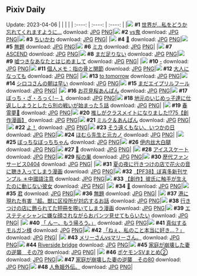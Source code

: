 ## Pixiv Daily
Update: 2023-04-06
|      |      |      |
| :----: | :----: | :----: |
|![](https://pixiv.microyu.workers.dev/c/240x480/img-master/img/2023/04/04/00/00/27/106841959_p0_master1200.jpg) **#1** [世界が…私をどうか忘れてくれますように…](https://www.pixiv.net/artworks/106841959) download: [JPG](https://pixiv.microyu.workers.dev/img-original/img/2023/04/04/00/00/27/106841959_p0.jpg) [PNG](https://pixiv.microyu.workers.dev/img-original/img/2023/04/04/00/00/27/106841959_p0.png)|![](https://pixiv.microyu.workers.dev/c/240x480/img-master/img/2023/04/04/06/00/11/106848609_p0_master1200.jpg) **#2** [vs鬼](https://www.pixiv.net/artworks/106848609) download: [JPG](https://pixiv.microyu.workers.dev/img-original/img/2023/04/04/06/00/11/106848609_p0.jpg) [PNG](https://pixiv.microyu.workers.dev/img-original/img/2023/04/04/06/00/11/106848609_p0.png)|![](https://pixiv.microyu.workers.dev/c/240x480/img-master/img/2023/04/04/00/00/59/106842046_p0_master1200.jpg) **#3** [ちいかわ](https://www.pixiv.net/artworks/106842046) download: [JPG](https://pixiv.microyu.workers.dev/img-original/img/2023/04/04/00/00/59/106842046_p0.jpg) [PNG](https://pixiv.microyu.workers.dev/img-original/img/2023/04/04/00/00/59/106842046_p0.png)|
|![](https://pixiv.microyu.workers.dev/c/240x480/img-master/img/2023/04/05/00/01/04/106871993_p0_master1200.jpg) **#4** [🐶](https://www.pixiv.net/artworks/106871993) download: [JPG](https://pixiv.microyu.workers.dev/img-original/img/2023/04/05/00/01/04/106871993_p0.jpg) [PNG](https://pixiv.microyu.workers.dev/img-original/img/2023/04/05/00/01/04/106871993_p0.png)|![](https://pixiv.microyu.workers.dev/c/240x480/img-master/img/2023/04/04/09/41/06/106851371_p0_master1200.jpg) **#5** [無題](https://www.pixiv.net/artworks/106851371) download: [JPG](https://pixiv.microyu.workers.dev/img-original/img/2023/04/04/09/41/06/106851371_p0.jpg) [PNG](https://pixiv.microyu.workers.dev/img-original/img/2023/04/04/09/41/06/106851371_p0.png)|![](https://pixiv.microyu.workers.dev/c/240x480/img-master/img/2023/04/04/00/01/10/106842076_p0_master1200.jpg) **#6** [ミカ](https://www.pixiv.net/artworks/106842076) download: [JPG](https://pixiv.microyu.workers.dev/img-original/img/2023/04/04/00/01/10/106842076_p0.jpg) [PNG](https://pixiv.microyu.workers.dev/img-original/img/2023/04/04/00/01/10/106842076_p0.png)|
|![](https://pixiv.microyu.workers.dev/c/240x480/img-master/img/2023/04/04/00/07/39/106842486_p0_master1200.jpg) **#7** [ASCEND](https://www.pixiv.net/artworks/106842486) download: [JPG](https://pixiv.microyu.workers.dev/img-original/img/2023/04/04/00/07/39/106842486_p0.jpg) [PNG](https://pixiv.microyu.workers.dev/img-original/img/2023/04/04/00/07/39/106842486_p0.png)|![](https://pixiv.microyu.workers.dev/c/240x480/img-master/img/2023/04/04/00/00/01/106841865_p0_master1200.jpg) **#8** [まだ足りない](https://www.pixiv.net/artworks/106841865) download: [JPG](https://pixiv.microyu.workers.dev/img-original/img/2023/04/04/00/00/01/106841865_p0.jpg) [PNG](https://pixiv.microyu.workers.dev/img-original/img/2023/04/04/00/00/01/106841865_p0.png)|![](https://pixiv.microyu.workers.dev/c/240x480/img-master/img/2023/04/05/00/01/06/106871997_p0_master1200.jpg) **#9** [嘘つきなあなたとはじめまして](https://www.pixiv.net/artworks/106871997) download: [JPG](https://pixiv.microyu.workers.dev/img-original/img/2023/04/05/00/01/06/106871997_p0.jpg) [PNG](https://pixiv.microyu.workers.dev/img-original/img/2023/04/05/00/01/06/106871997_p0.png)|
|![](https://pixiv.microyu.workers.dev/c/240x480/img-master/img/2023/04/04/00/00/14/106841917_p0_master1200.jpg) **#10** [-](https://www.pixiv.net/artworks/106841917) download: [JPG](https://pixiv.microyu.workers.dev/img-original/img/2023/04/04/00/00/14/106841917_p0.jpg) [PNG](https://pixiv.microyu.workers.dev/img-original/img/2023/04/04/00/00/14/106841917_p0.png)|![](https://pixiv.microyu.workers.dev/c/240x480/img-master/img/2023/04/04/08/15/00/106850325_p0_master1200.jpg) **#11** [個人メモ：指の骨と関節](https://www.pixiv.net/artworks/106850325) download: [JPG](https://pixiv.microyu.workers.dev/img-original/img/2023/04/04/08/15/00/106850325_p0.jpg) [PNG](https://pixiv.microyu.workers.dev/img-original/img/2023/04/04/08/15/00/106850325_p0.png)|![](https://pixiv.microyu.workers.dev/c/240x480/img-master/img/2023/04/04/22/59/15/106869764_p0_master1200.jpg) **#12** [大人になっても](https://www.pixiv.net/artworks/106869764) download: [JPG](https://pixiv.microyu.workers.dev/img-original/img/2023/04/04/22/59/15/106869764_p0.jpg) [PNG](https://pixiv.microyu.workers.dev/img-original/img/2023/04/04/22/59/15/106869764_p0.png)|
|![](https://pixiv.microyu.workers.dev/c/240x480/img-master/img/2023/04/05/01/08/10/106874372_p0_master1200.jpg) **#13** [to tomorrow](https://www.pixiv.net/artworks/106874372) download: [JPG](https://pixiv.microyu.workers.dev/img-original/img/2023/04/05/01/08/10/106874372_p0.jpg) [PNG](https://pixiv.microyu.workers.dev/img-original/img/2023/04/05/01/08/10/106874372_p0.png)|![](https://pixiv.microyu.workers.dev/c/240x480/img-master/img/2023/04/05/18/13/03/106871956_p0_master1200.jpg) **#14** [シロコさんの朝は早い](https://www.pixiv.net/artworks/106871956) download: [JPG](https://pixiv.microyu.workers.dev/img-original/img/2023/04/05/18/13/03/106871956_p0.jpg) [PNG](https://pixiv.microyu.workers.dev/img-original/img/2023/04/05/18/13/03/106871956_p0.png)|![](https://pixiv.microyu.workers.dev/c/240x480/img-master/img/2023/04/05/18/57/15/106891784_p0_master1200.jpg) **#15** [まだエイプリルフール](https://www.pixiv.net/artworks/106891784) download: [JPG](https://pixiv.microyu.workers.dev/img-original/img/2023/04/05/18/57/15/106891784_p0.jpg) [PNG](https://pixiv.microyu.workers.dev/img-original/img/2023/04/05/18/57/15/106891784_p0.png)|
|![](https://pixiv.microyu.workers.dev/c/240x480/img-master/img/2023/04/04/20/30/03/106864535_p0_master1200.jpg) **#16** [お花見桜あんぱん](https://www.pixiv.net/artworks/106864535) download: [JPG](https://pixiv.microyu.workers.dev/img-original/img/2023/04/04/20/30/03/106864535_p0.jpg) [PNG](https://pixiv.microyu.workers.dev/img-original/img/2023/04/04/20/30/03/106864535_p0.png)|![](https://pixiv.microyu.workers.dev/c/240x480/img-master/img/2023/04/04/11/37/30/106853116_p0_master1200.jpg) **#17** [ぼっち・ざ・ろっく!－１](https://www.pixiv.net/artworks/106853116) download: [JPG](https://pixiv.microyu.workers.dev/img-original/img/2023/04/04/11/37/30/106853116_p0.jpg) [PNG](https://pixiv.microyu.workers.dev/img-original/img/2023/04/04/11/37/30/106853116_p0.png)|![](https://pixiv.microyu.workers.dev/c/240x480/img-master/img/2023/04/04/11/03/22/106852558_p0_master1200.jpg) **#18** [地元のいじめっ子達に仕返ししようとしたら別の戦いが始まった５話](https://www.pixiv.net/artworks/106852558) download: [JPG](https://pixiv.microyu.workers.dev/img-original/img/2023/04/04/11/03/22/106852558_p0.jpg) [PNG](https://pixiv.microyu.workers.dev/img-original/img/2023/04/04/11/03/22/106852558_p0.png)|
|![](https://pixiv.microyu.workers.dev/c/240x480/img-master/img/2023/04/04/00/00/31/106841968_p0_master1200.jpg) **#19** [春霊夢🌸](https://www.pixiv.net/artworks/106841968) download: [JPG](https://pixiv.microyu.workers.dev/img-original/img/2023/04/04/00/00/31/106841968_p0.jpg) [PNG](https://pixiv.microyu.workers.dev/img-original/img/2023/04/04/00/00/31/106841968_p0.png)|![](https://pixiv.microyu.workers.dev/c/240x480/img-master/img/2023/04/04/00/16/43/106842809_p0_master1200.jpg) **#20** [推しがクラスメイトになりました!?75【創作漫画】](https://www.pixiv.net/artworks/106842809) download: [JPG](https://pixiv.microyu.workers.dev/img-original/img/2023/04/04/00/16/43/106842809_p0.jpg) [PNG](https://pixiv.microyu.workers.dev/img-original/img/2023/04/04/00/16/43/106842809_p0.png)|![](https://pixiv.microyu.workers.dev/c/240x480/img-master/img/2023/04/05/20/30/01/106894659_p0_master1200.jpg) **#21** [ミルク＆あんぱん](https://www.pixiv.net/artworks/106894659) download: [JPG](https://pixiv.microyu.workers.dev/img-original/img/2023/04/05/20/30/01/106894659_p0.jpg) [PNG](https://pixiv.microyu.workers.dev/img-original/img/2023/04/05/20/30/01/106894659_p0.png)|
|![](https://pixiv.microyu.workers.dev/c/240x480/img-master/img/2023/04/05/00/00/02/106871841_p0_master1200.jpg) **#22** [よ！](https://www.pixiv.net/artworks/106871841) download: [JPG](https://pixiv.microyu.workers.dev/img-original/img/2023/04/05/00/00/02/106871841_p0.jpg) [PNG](https://pixiv.microyu.workers.dev/img-original/img/2023/04/05/00/00/02/106871841_p0.png)|![](https://pixiv.microyu.workers.dev/c/240x480/img-master/img/2023/04/04/00/56/43/106844134_p0_master1200.jpg) **#23** [そう遠くもない、いつかの日](https://www.pixiv.net/artworks/106844134) download: [JPG](https://pixiv.microyu.workers.dev/img-original/img/2023/04/04/00/56/43/106844134_p0.jpg) [PNG](https://pixiv.microyu.workers.dev/img-original/img/2023/04/04/00/56/43/106844134_p0.png)|![](https://pixiv.microyu.workers.dev/c/240x480/img-master/img/2023/04/05/20/18/24/106894280_p0_master1200.jpg) **#24** [ほむら先生と元カノ](https://www.pixiv.net/artworks/106894280) download: [JPG](https://pixiv.microyu.workers.dev/img-original/img/2023/04/05/20/18/24/106894280_p0.jpg) [PNG](https://pixiv.microyu.workers.dev/img-original/img/2023/04/05/20/18/24/106894280_p0.png)|
|![](https://pixiv.microyu.workers.dev/c/240x480/img-master/img/2023/04/04/00/06/01/106842420_p0_master1200.jpg) **#25** [ぼっちなぼっちちゃん](https://www.pixiv.net/artworks/106842420) download: [JPG](https://pixiv.microyu.workers.dev/img-original/img/2023/04/04/00/06/01/106842420_p0.jpg) [PNG](https://pixiv.microyu.workers.dev/img-original/img/2023/04/04/00/06/01/106842420_p0.png)|![](https://pixiv.microyu.workers.dev/c/240x480/img-master/img/2023/04/04/14/35/57/106856303_p0_master1200.jpg) **#26** [伊内丝大白腿](https://www.pixiv.net/artworks/106856303) download: [JPG](https://pixiv.microyu.workers.dev/img-original/img/2023/04/04/14/35/57/106856303_p0.jpg) [PNG](https://pixiv.microyu.workers.dev/img-original/img/2023/04/04/14/35/57/106856303_p0.png)|![](https://pixiv.microyu.workers.dev/c/240x480/img-master/img/2023/04/05/05/59/49/106878495_p0_master1200.jpg) **#27** [🌃](https://www.pixiv.net/artworks/106878495) download: [JPG](https://pixiv.microyu.workers.dev/img-original/img/2023/04/05/05/59/49/106878495_p0.jpg) [PNG](https://pixiv.microyu.workers.dev/img-original/img/2023/04/05/05/59/49/106878495_p0.png)|
|![](https://pixiv.microyu.workers.dev/c/240x480/img-master/img/2023/04/04/14/15/58/106855972_p0_master1200.jpg) **#28** [アイススケート](https://www.pixiv.net/artworks/106855972) download: [JPG](https://pixiv.microyu.workers.dev/img-original/img/2023/04/04/14/15/58/106855972_p0.jpg) [PNG](https://pixiv.microyu.workers.dev/img-original/img/2023/04/04/14/15/58/106855972_p0.png)|![](https://pixiv.microyu.workers.dev/c/240x480/img-master/img/2023/04/05/21/17/55/106896445_p0_master1200.jpg) **#29** [桜の巣](https://www.pixiv.net/artworks/106896445) download: [JPG](https://pixiv.microyu.workers.dev/img-original/img/2023/04/05/21/17/55/106896445_p0.jpg) [PNG](https://pixiv.microyu.workers.dev/img-original/img/2023/04/05/21/17/55/106896445_p0.png)|![](https://pixiv.microyu.workers.dev/c/240x480/img-master/img/2023/04/04/05/08/14/106847958_p0_master1200.jpg) **#30** [歴代ファンサービス0404](https://www.pixiv.net/artworks/106847958) download: [JPG](https://pixiv.microyu.workers.dev/img-original/img/2023/04/04/05/08/14/106847958_p0.jpg) [PNG](https://pixiv.microyu.workers.dev/img-original/img/2023/04/04/05/08/14/106847958_p0.png)|
|![](https://pixiv.microyu.workers.dev/c/240x480/img-master/img/2023/04/04/00/16/53/106842820_p0_master1200.jpg) **#31** [夏の夜に行きつけの店で花火の音に聴き入ってしまう漫画](https://www.pixiv.net/artworks/106842820) download: [JPG](https://pixiv.microyu.workers.dev/img-original/img/2023/04/04/00/16/53/106842820_p0.jpg) [PNG](https://pixiv.microyu.workers.dev/img-original/img/2023/04/04/00/16/53/106842820_p0.png)|![](https://pixiv.microyu.workers.dev/c/240x480/img-master/img/2023/04/04/11/30/31/106852995_p0_master1200.jpg) **#32** [【PF38】ぼ喜多新刊サンプル ＊中國語注意](https://www.pixiv.net/artworks/106852995) download: [JPG](https://pixiv.microyu.workers.dev/img-original/img/2023/04/04/11/30/31/106852995_p0.jpg) [PNG](https://pixiv.microyu.workers.dev/img-original/img/2023/04/04/11/30/31/106852995_p0.png)|![](https://pixiv.microyu.workers.dev/c/240x480/img-master/img/2023/04/04/18/42/34/106861437_p0_master1200.jpg) **#33** [【創作】彼氏に触手が生えたのに動じない彼女](https://www.pixiv.net/artworks/106861437) download: [JPG](https://pixiv.microyu.workers.dev/img-original/img/2023/04/04/18/42/34/106861437_p0.jpg) [PNG](https://pixiv.microyu.workers.dev/img-original/img/2023/04/04/18/42/34/106861437_p0.png)|
|![](https://pixiv.microyu.workers.dev/c/240x480/img-master/img/2023/04/05/00/03/28/106872194_p0_master1200.jpg) **#34** [🍦](https://www.pixiv.net/artworks/106872194) download: [JPG](https://pixiv.microyu.workers.dev/img-original/img/2023/04/05/00/03/28/106872194_p0.jpg) [PNG](https://pixiv.microyu.workers.dev/img-original/img/2023/04/05/00/03/28/106872194_p0.png)|![](https://pixiv.microyu.workers.dev/c/240x480/img-master/img/2023/04/05/00/00/36/106871942_p0_master1200.jpg) **#35** [君](https://www.pixiv.net/artworks/106871942) download: [JPG](https://pixiv.microyu.workers.dev/img-original/img/2023/04/05/00/00/36/106871942_p0.jpg) [PNG](https://pixiv.microyu.workers.dev/img-original/img/2023/04/05/00/00/36/106871942_p0.png)|![](https://pixiv.microyu.workers.dev/c/240x480/img-master/img/2023/04/05/14/59/23/106886641_p0_master1200.jpg) **#36** [無題](https://www.pixiv.net/artworks/106886641) download: [JPG](https://pixiv.microyu.workers.dev/img-original/img/2023/04/05/14/59/23/106886641_p0.jpg) [PNG](https://pixiv.microyu.workers.dev/img-original/img/2023/04/05/14/59/23/106886641_p0.png)|
|![](https://pixiv.microyu.workers.dev/c/240x480/img-master/img/2023/04/04/07/11/04/106849417_p0_master1200.jpg) **#37** [港に現れた有害〝超〟獣に区役所が対応するお話](https://www.pixiv.net/artworks/106849417) download: [JPG](https://pixiv.microyu.workers.dev/img-original/img/2023/04/04/07/11/04/106849417_p0.jpg) [PNG](https://pixiv.microyu.workers.dev/img-original/img/2023/04/04/07/11/04/106849417_p0.png)|![](https://pixiv.microyu.workers.dev/c/240x480/img-master/img/2023/04/05/01/10/42/106874435_p0_master1200.jpg) **#38** [行きつけの店に飾られてた短冊を覗いてしまう漫画](https://www.pixiv.net/artworks/106874435) download: [JPG](https://pixiv.microyu.workers.dev/img-original/img/2023/04/05/01/10/42/106874435_p0.jpg) [PNG](https://pixiv.microyu.workers.dev/img-original/img/2023/04/05/01/10/42/106874435_p0.png)|![](https://pixiv.microyu.workers.dev/c/240x480/img-master/img/2023/04/04/10/30/02/106852069_p0_master1200.jpg) **#39** [エステティシャンに嫌な顔されながらおパンツ見せてもらいたい](https://www.pixiv.net/artworks/106852069) download: [JPG](https://pixiv.microyu.workers.dev/img-original/img/2023/04/04/10/30/02/106852069_p0.jpg) [PNG](https://pixiv.microyu.workers.dev/img-original/img/2023/04/04/10/30/02/106852069_p0.png)|
|![](https://pixiv.microyu.workers.dev/c/240x480/img-master/img/2023/04/04/00/00/16/106841922_p0_master1200.jpg) **#40** [「 んー、もう帰ろう。」](https://www.pixiv.net/artworks/106841922) download: [JPG](https://pixiv.microyu.workers.dev/img-original/img/2023/04/04/00/00/16/106841922_p0.jpg) [PNG](https://pixiv.microyu.workers.dev/img-original/img/2023/04/04/00/00/16/106841922_p0.png)|![](https://pixiv.microyu.workers.dev/c/240x480/img-master/img/2023/04/05/00/00/36/106871940_p0_master1200.jpg) **#41** [真似するモルガン様](https://www.pixiv.net/artworks/106871940) download: [JPG](https://pixiv.microyu.workers.dev/img-original/img/2023/04/05/00/00/36/106871940_p0.jpg) [PNG](https://pixiv.microyu.workers.dev/img-original/img/2023/04/05/00/00/36/106871940_p0.png)|![](https://pixiv.microyu.workers.dev/c/240x480/img-master/img/2023/04/04/00/00/32/106841971_p0_master1200.jpg) **#42** [「ねぇ、私のこと本当に好き…？」](https://www.pixiv.net/artworks/106841971) download: [JPG](https://pixiv.microyu.workers.dev/img-original/img/2023/04/04/00/00/32/106841971_p0.jpg) [PNG](https://pixiv.microyu.workers.dev/img-original/img/2023/04/04/00/00/32/106841971_p0.png)|
|![](https://pixiv.microyu.workers.dev/c/240x480/img-master/img/2023/04/05/09/45/41/106881392_p0_master1200.jpg) **#43** [メリーさんvsマリーさん。](https://www.pixiv.net/artworks/106881392) download: [JPG](https://pixiv.microyu.workers.dev/img-original/img/2023/04/05/09/45/41/106881392_p0.jpg) [PNG](https://pixiv.microyu.workers.dev/img-original/img/2023/04/05/09/45/41/106881392_p0.png)|![](https://pixiv.microyu.workers.dev/c/240x480/img-master/img/2023/04/04/00/00/24/106841950_p0_master1200.jpg) **#44** [Riverside bridge](https://www.pixiv.net/artworks/106841950) download: [JPG](https://pixiv.microyu.workers.dev/img-original/img/2023/04/04/00/00/24/106841950_p0.jpg) [PNG](https://pixiv.microyu.workers.dev/img-original/img/2023/04/04/00/00/24/106841950_p0.png)|![](https://pixiv.microyu.workers.dev/c/240x480/img-master/img/2023/04/04/11/49/41/106853346_p0_master1200.jpg) **#45** [家庭が崩壊した妻の逆襲　その79](https://www.pixiv.net/artworks/106853346) download: [JPG](https://pixiv.microyu.workers.dev/img-original/img/2023/04/04/11/49/41/106853346_p0.jpg) [PNG](https://pixiv.microyu.workers.dev/img-original/img/2023/04/04/11/49/41/106853346_p0.png)|
|![](https://pixiv.microyu.workers.dev/c/240x480/img-master/img/2023/04/04/20/20/00/106864243_p0_master1200.jpg) **#46** [ポケモンSVまとめ②](https://www.pixiv.net/artworks/106864243) download: [JPG](https://pixiv.microyu.workers.dev/img-original/img/2023/04/04/20/20/00/106864243_p0.jpg) [PNG](https://pixiv.microyu.workers.dev/img-original/img/2023/04/04/20/20/00/106864243_p0.png)|![](https://pixiv.microyu.workers.dev/c/240x480/img-master/img/2023/04/05/11/51/17/106883172_p0_master1200.jpg) **#47** [家庭が崩壊した妻の逆襲　その80](https://www.pixiv.net/artworks/106883172) download: [JPG](https://pixiv.microyu.workers.dev/img-original/img/2023/04/05/11/51/17/106883172_p0.jpg) [PNG](https://pixiv.microyu.workers.dev/img-original/img/2023/04/05/11/51/17/106883172_p0.png)|![](https://pixiv.microyu.workers.dev/c/240x480/img-master/img/2023/04/05/03/04/08/106876684_p0_master1200.jpg) **#48** [人魚姫外伝。](https://www.pixiv.net/artworks/106876684) download: [JPG](https://pixiv.microyu.workers.dev/img-original/img/2023/04/05/03/04/08/106876684_p0.jpg) [PNG](https://pixiv.microyu.workers.dev/img-original/img/2023/04/05/03/04/08/106876684_p0.png)|
